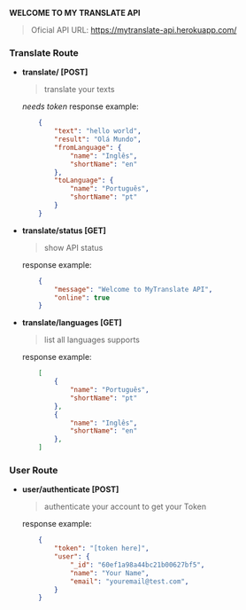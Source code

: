 **WELCOME TO MY TRANSLATE API**

> Oficial API URL: https://mytranslate-api.herokuapp.com/
### Translate Route
- **translate/ [POST]**
	> translate your texts

	_needs token_
	response example:
	```json
		{
			"text": "hello world",
			"result": "Olá Mundo",
			"fromLanguage": {
				"name": "Inglês",
				"shortName": "en"
			},
			"toLanguage": {
				"name": "Português",
				"shortName": "pt"
			}
		}
	```
- **translate/status [GET]**
	> show API status

	response example:
	```json
		{
			"message": "Welcome to MyTranslate API",
			"online": true
		}
	```
- **translate/languages [GET]**
	> list all languages supports

	response example:
	```json
		[
			{
				"name": "Português",
				"shortName": "pt"
			},
			{
				"name": "Inglês",
				"shortName": "en"
			},
		]
	```
### User Route
- **user/authenticate [POST]**
	> authenticate your account to get your Token

	response example:
	```json
		{
			"token": "[token here]",
			"user": {
				"_id": "60ef1a98a44bc21b00627bf5",
				"name": "Your Name",
				"email": "youremail@test.com",
			}
		}
	```